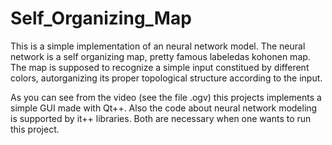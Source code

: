 # Self_Organizing_Map


This is a simple implementation of an neural network model. The neural network is a self organizing map, pretty famous labeledas kohonen map. The map is supposed to recognize a simple input constitued by different colors, autorganizing its proper 
topological structure according to the input. 

As you can see from the video (see the file .ogv) this projects implements a simple GUI made with Qt++. Also the code about 
neural network modeling is supported by it++ libraries. Both are necessary when one wants to run this project. 



